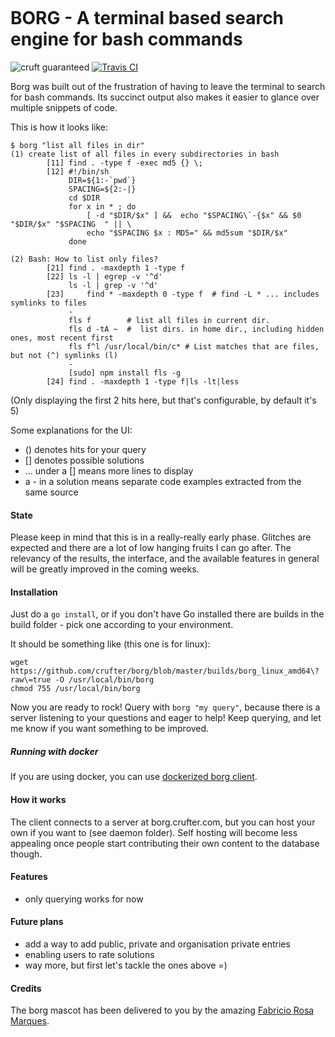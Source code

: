 <p align="center"><img src="https://github.com/fabric-8/borg/raw/master/borg_mascot.png" alt=""></p>

BORG - A terminal based search engine for bash commands
===
![cruft guaranteed](https://img.shields.io/badge/cruft-guaranteed-green.svg) [![Travis CI](https://api.travis-ci.org/crufter/borg.svg?branch=master)](https://travis-ci.org/crufter/borg)

Borg was built out of the frustration of having to leave the terminal to search for bash commands.
Its succinct output also makes it easier to glance over multiple snippets of code.

This is how it looks like:

```
$ borg "list all files in dir"
(1) create list of all files in every subdirectories in bash
        [11] find . -type f -exec md5 {} \;
        [12] #!/bin/sh
             DIR=${1:-`pwd`}
             SPACING=${2:-|}
             cd $DIR
             for x in * ; do
                 [ -d "$DIR/$x" ] &&  echo "$SPACING\`-{$x" && $0 "$DIR/$x" "$SPACING  " || \
                 echo "$SPACING $x : MD5=" && md5sum "$DIR/$x"
             done

(2) Bash: How to list only files?
        [21] find . -maxdepth 1 -type f
        [22] ls -l | egrep -v '^d'
             ls -l | grep -v '^d'
        [23]     find * -maxdepth 0 -type f  # find -L * ... includes symlinks to files
             -
             fls f        # list all files in current dir.
             fls d -tA ~  #  list dirs. in home dir., including hidden ones, most recent first
             fls f^l /usr/local/bin/c* # List matches that are files, but not (^) symlinks (l)
             -
             [sudo] npm install fls -g
        [24] find . -maxdepth 1 -type f|ls -lt|less
```

(Only displaying the first 2 hits here, but that's configurable, by default it's 5)

Some explanations for the UI:
- () denotes hits for your query
- [] denotes possible solutions
- ... under a [] means more lines to display
- a - in a solution means separate code examples extracted from the same source

#### State

Please keep in mind that this is in a really-really early phase.
Glitches are expected and there are a lot of low hanging fruits I can go after.
The relevancy of the results, the interface, and the available features in general will be greatly improved in the coming weeks.

#### Installation

Just do a `go install`, or if you don't have Go installed there are builds in the build folder - pick one according to your environment.

It should be something like (this one is for linux):

```
wget https://github.com/crufter/borg/blob/master/builds/borg_linux_amd64\?raw\=true -O /usr/local/bin/borg
chmod 755 /usr/local/bin/borg
```

Now you are ready to rock! Query with `borg "my query"`, because there is a server listening to your questions and eager to help!
Keep querying, and let me know if you want something to be improved.

##### Running with docker

If you are using docker, you can use [dockerized borg client](https://github.com/juhofriman/borg-docker).

#### How it works

The client connects to a server at borg.crufter.com, but you can host your own if you want to (see daemon folder).
Self hosting will become less appealing once people start contributing their own content to the database though.

#### Features

- only querying works for now

#### Future plans

- add a way to add public, private and organisation private entries
- enabling users to rate solutions
- way more, but first let's tackle the ones above =)

#### Credits

The borg mascot has been delivered to you by the amazing [Fabricio Rosa Marques](https://dribbble.com/fabric8).
